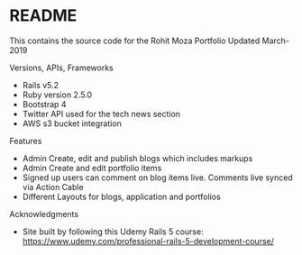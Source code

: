 # README

This contains the source code for the Rohit Moza Portfolio Updated March-2019

Versions, APIs, Frameworks
- Rails v5.2
- Ruby version 2.5.0 
- Bootstrap 4 
- Twitter API used for the tech news section
- AWS s3 bucket integration

Features
- Admin Create, edit and publish blogs which includes markups
- Admin Create and edit portfolio items
- Signed up users can comment on blog items live. Comments live synced via Action Cable
- Different Layouts for blogs, application and portfolios 

Acknowledgments
- Site built by following this Udemy Rails 5 course: https://www.udemy.com/professional-rails-5-development-course/